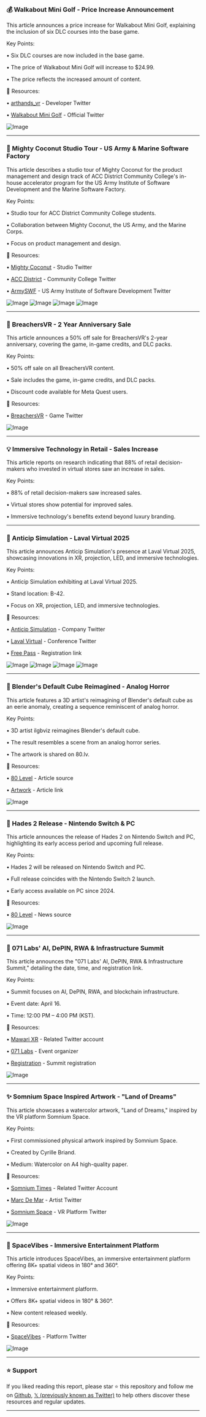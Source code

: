 ### 💰 Walkabout Mini Golf - Price Increase Announcement

This article announces a price increase for Walkabout Mini Golf, explaining the inclusion of six DLC courses into the base game.

Key Points:

• Six DLC courses are now included in the base game.


• The price of Walkabout Mini Golf will increase to $24.99.


• The price reflects the increased amount of content.


🔗 Resources:

• [arthands_vr](https://x.com/arthands_vr) - Developer Twitter


• [Walkabout Mini Golf](https://x.com/WalkaboutMG) - Official Twitter


![Image](https://pbs.twimg.com/media/GoBf0r-XEAAvpha?format=jpg&name=small)


---

### 🤖 Mighty Coconut Studio Tour - US Army & Marine Software Factory

This article describes a studio tour of Mighty Coconut for the product management and design track of ACC District Community College's in-house accelerator program for the US Army Institute of Software Development and the Marine Software Factory.

Key Points:

• Studio tour for ACC District Community College students.


• Collaboration between Mighty Coconut, the US Army, and the Marine Corps.


• Focus on product management and design.


🔗 Resources:

• [Mighty Coconut](https://x.com/Mighty_Coconut) - Studio Twitter


• [ACC District](https://x.com/accdistrict) - Community College Twitter


• [ArmySWF](https://x.com/ArmySWF) - US Army Institute of Software Development Twitter


![Image](https://pbs.twimg.com/media/GoIPLZIWwAAYffh?format=jpg&name=small)
![Image](https://pbs.twimg.com/media/GoIPLZJWUAAAtPH?format=jpg&name=360x360)
![Image](https://pbs.twimg.com/media/GoIPLaoWgAAfz6p?format=jpg&name=360x360)
![Image](https://pbs.twimg.com/media/GoIPLZtWsAA1Xnj?format=jpg&name=360x360)


---

### 🎉 BreachersVR - 2 Year Anniversary Sale

This article announces a 50% off sale for BreachersVR's 2-year anniversary, covering the game, in-game credits, and DLC packs.

Key Points:

• 50% off sale on all BreachersVR content.


• Sale includes the game, in-game credits, and DLC packs.


• Discount code available for Meta Quest users.


🔗 Resources:

• [BreachersVR](https://x.com/BreachersVR) - Game Twitter


![Image](https://pbs.twimg.com/media/GoHbSJQXMAA4IFu?format=jpg&name=small)


---

### 💡 Immersive Technology in Retail - Sales Increase

This article reports on research indicating that 88% of retail decision-makers who invested in virtual stores saw an increase in sales.

Key Points:

• 88% of retail decision-makers saw increased sales.


• Virtual stores show potential for improved sales.


• Immersive technology's benefits extend beyond luxury branding.


---

### 🚀 Anticip Simulation - Laval Virtual 2025

This article announces Anticip Simulation's presence at Laval Virtual 2025, showcasing innovations in XR, projection, LED, and immersive technologies.

Key Points:

• Anticip Simulation exhibiting at Laval Virtual 2025.


• Stand location: B-42.


• Focus on XR, projection, LED, and immersive technologies.


🔗 Resources:

• [Anticip Simulation](https://x.com/antycipsim) - Company Twitter


• [Laval Virtual](https://x.com/lavalvirtual) - Conference Twitter


• [Free Pass](https://bit.ly/4icFeZh) -  Registration link


![Image](https://pbs.twimg.com/media/GoGD1UbWkAAsH7V?format=jpg&name=360x360)
![Image](https://pbs.twimg.com/media/GoGD1eIWMAAQIMt?format=jpg&name=small)
![Image](https://pbs.twimg.com/media/GoGD1mlW4AAh1Ey?format=jpg&name=360x360)
![Image](https://pbs.twimg.com/media/GoGD1ujXwAA7ges?format=jpg&name=small)


---

### 🤖 Blender's Default Cube Reimagined - Analog Horror

This article features a 3D artist's reimagining of Blender's default cube as an eerie anomaly, creating a sequence reminiscent of analog horror.

Key Points:

• 3D artist ilgbviz reimagines Blender's default cube.


• The result resembles a scene from an analog horror series.


• The artwork is shared on 80.lv.


🔗 Resources:

• [80 Level](https://x.com/80Level) - Article source


• [Artwork](https://80.lv/articles/this-version-of-blender-s-default-cube-resembles-analogue-horror/) -  Article link


![Image](https://pbs.twimg.com/ext_tw_video_thumb/1909891237382897664/pu/img/XAd-gOHxfVYjtlAG.jpg)


---

### 🚀 Hades 2 Release - Nintendo Switch & PC

This article announces the release of Hades 2 on Nintendo Switch and PC, highlighting its early access period and upcoming full release.

Key Points:

• Hades 2 will be released on Nintendo Switch and PC.


• Full release coincides with the Nintendo Switch 2 launch.


• Early access available on PC since 2024.


🔗 Resources:

• [80 Level](https://x.com/80Level) - News source


![Image](https://pbs.twimg.com/media/GoFBloPWQAAdORy?format=jpg&name=small)


---

### 🤖 071 Labs' AI, DePIN, RWA & Infrastructure Summit

This article announces the "071 Labs' AI, DePIN, RWA & Infrastructure Summit," detailing the date, time, and registration link.

Key Points:

• Summit focuses on AI, DePIN, RWA, and blockchain infrastructure.


• Event date: April 16.


• Time: 12:00 PM – 4:00 PM (KST).


🔗 Resources:

• [Mawari XR](https://x.com/mawariXR) -  Related Twitter account


• [071 Labs](https://x.com/071_labs) -  Event organizer


• [Registration](https://lu.ma/s97cfkq8) -  Summit registration


![Image](https://pbs.twimg.com/ext_tw_video_thumb/1909574414712381440/pu/img/V2jEJRgdmS84goTQ.jpg)


---

### ✨ Somnium Space Inspired Artwork - "Land of Dreams"

This article showcases a watercolor artwork, "Land of Dreams," inspired by the VR platform Somnium Space.

Key Points:

• First commissioned physical artwork inspired by Somnium Space.


• Created by Cyrille Briand.


• Medium: Watercolor on A4 high-quality paper.


🔗 Resources:

• [Somnium Times](https://x.com/SomniumTimes) - Related Twitter Account


• [Marc De Mar](https://x.com/marcdemar1) - Artist Twitter


• [Somnium Space](https://x.com/SomniumSpace) - VR Platform Twitter


![Image](https://pbs.twimg.com/media/GoCahZnWoAAVoDm?format=jpg&name=small)


---

### 🚀 SpaceVibes - Immersive Entertainment Platform

This article introduces SpaceVibes, an immersive entertainment platform offering 8K+ spatial videos in 180° and 360°.

Key Points:

• Immersive entertainment platform.


• Offers 8K+ spatial videos in 180° & 360°.


• New content released weekly.


🔗 Resources:

• [SpaceVibes](https://x.com/SpaceVibesOrg) - Platform Twitter


![Image](https://pbs.twimg.com/ext_tw_video_thumb/1909668666171703298/pu/img/oU8ck9-N0xQwC4er.jpg)


---

### ⭐️ Support

If you liked reading this report, please star ⭐️ this repository and follow me on [Github](https://github.com/Drix10), [𝕏 (previously known as Twitter)](https://x.com/DRIX_10_) to help others discover these resources and regular updates.

---